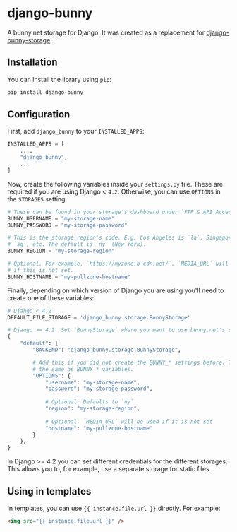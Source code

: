# django-bunny

A bunny.net storage for Django. It was created as a replacement for [django-bunny-storage](https://github.com/willmeyers/django-bunny-storage).


## Installation

You can install the library using `pip`:

```bash
pip install django-bunny
```


## Configuration

First, add `django_bunny` to your `INSTALLED_APPS`:

```py
INSTALLED_APPS = [
    ...,
    "django_bunny",
    ...
]
```

Now, create the following variables inside your `settings.py` file. These are required if you are using Django < `4.2`. Otherwise, you can use `OPTIONS` in the `STORAGES` setting.

```py
# These can be found in your storage's dashboard under `FTP & API Access`
BUNNY_USERNAME = "my-storage-name"
BUNNY_PASSWORD = "my-storage-password"

# This is the storage region's code. E.g. Los Angeles is `la`, Singapore is
# `sg`, etc. The default is `ny` (New York).
BUNNY_REGION = "my-storage-region"

# Optional. For example, `https://myzone.b-cdn.net/`. `MEDIA_URL` will be used
# if this is not set.
BUNNY_HOSTNAME = "my-pullzone-hostname"
```

Finally, depending on which version of Django you are using you'll need to create one of these variables:

```py
# Django < 4.2
DEFAULT_FILE_STORAGE = 'django_bunny.storage.BunnyStorage'

# Django >= 4.2. Set `BunnyStorage` where you want to use bunny.net's storage.
{
    "default": {
        "BACKEND": "django_bunny.storage.BunnyStorage",

        # Add this if you did not create the BUNNY_* settings before. They are
        # the same as BUNNY_* variables.
        "OPTIONS": {
            "username": "my-storage-name",
            "password": "my-storage-password",
            
            # Optional. Defaults to `ny`
            "region": "my-storage-region",
            
            # Optional. `MEDIA_URL` will be used if it is not set
            "hostname": "my-pullzone-hostname"
        }
    },
}
```

In Django >= 4.2 you can set different credentials for the different storages. This allows you to, for example, use a separate storage for static files.


## Using in templates

In templates, you can use `{{ instance.file.url }}` directly. For example:

```html
<img src="{{ instance.file.url }}" />
```
